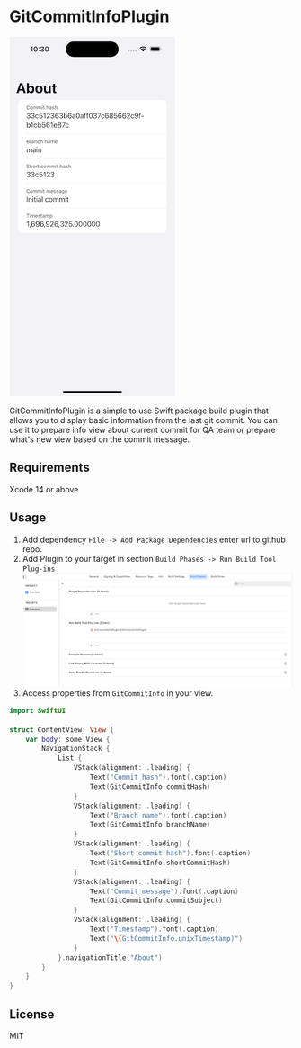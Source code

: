# GitCommitInfoPlugin
![Example](Assets/example.png)

GitCommitInfoPlugin is a simple to use Swift package build plugin that allows you to display basic information from the last git commit. You can use it to prepare info view about current commit for QA team or prepare what's new view based on the commit message.

## Requirements

Xcode 14 or above

## Usage

1. Add dependency `File -> Add Package Dependencies` enter url to github repo.
2. Add Plugin to your target in section `Build Phases -> Run Build Tool Plug-ins`
![Build phases](Assets/build-phases.png)
3. Access properties from `GitCommitInfo` in your view.

```swift
import SwiftUI

struct ContentView: View {
    var body: some View {
        NavigationStack {
            List {
                VStack(alignment: .leading) {
                    Text("Commit hash").font(.caption)
                    Text(GitCommitInfo.commitHash)
                }
                VStack(alignment: .leading) {
                    Text("Branch name").font(.caption)
                    Text(GitCommitInfo.branchName)
                }
                VStack(alignment: .leading) {
                    Text("Short commit hash").font(.caption)
                    Text(GitCommitInfo.shortCommitHash)
                }
                VStack(alignment: .leading) {
                    Text("Commit message").font(.caption)
                    Text(GitCommitInfo.commitSubject)
                }
                VStack(alignment: .leading) {
                    Text("Timestamp").font(.caption)
                    Text("\(GitCommitInfo.unixTimestamp)")
                }
            }.navigationTitle("About")
        }
    }
}
```
## License

MIT
